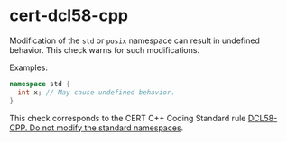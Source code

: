 # cert-dcl58-cpp

Modification of the `std` or `posix` namespace can result in undefined
behavior. This check warns for such modifications.

Examples:

``` c++
namespace std {
  int x; // May cause undefined behavior.
}
```

This check corresponds to the CERT C++ Coding Standard rule [DCL58-CPP.
Do not modify the standard
namespaces](https://www.securecoding.cert.org/confluence/display/cplusplus/DCL58-CPP.+Do+not+modify+the+standard+namespaces).
